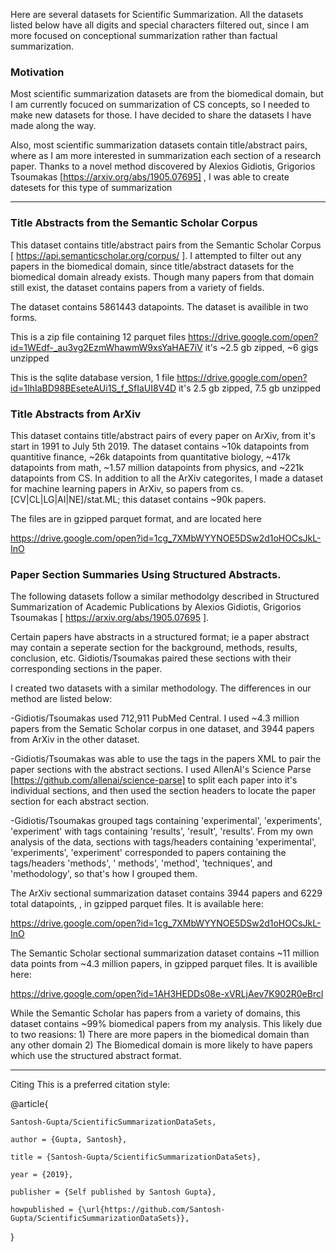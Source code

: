 Here are several datasets for Scientific Summarization. All the datasets listed below have all digits and special characters filtered out, since I am more 
focused on conceptional summarization rather than factual summarization. 

### Motivation

Most scientific summarization datasets are from the biomedical domain, but I am currently focuced on summarization of CS concepts, so I needed to make new
datasets for those. I have decided to share the datasets I have made along the way. 

Also, most scientific summarization datasets contain title/abstract pairs, where as I am more interested in summarization each section of a research paper. 
Thanks to a novel method discovered by Alexios Gidiotis, Grigorios Tsoumakas [https://arxiv.org/abs/1905.07695] , I was able to create datesets for this type of summarization 

------

### Title Abstracts from the Semantic Scholar Corpus

This dataset contains title/abstract pairs from the Semantic Scholar Corpus [  https://api.semanticscholar.org/corpus/ ]. I attempted to filter out any papers 
in the biomedical domain, since title/abstract datasets for the biomedical domain already exists. Though many papers from that domain still exist, the dataset 
contains papers from a variety of fields. 

The dataset contains 5861443 datapoints. The dataset is availible in two forms. 

This is a zip file containing 12 parquet files
https://drive.google.com/open?id=1WEdf-_au3vg2EzmWhawmW9xsYaHAE7iV
it's ~2.5 gb zipped, ~6 gigs unzipped

This is the sqlite database version, 1 file
https://drive.google.com/open?id=1IhIaBD98BEseteAUi1S_f_SfIaUI8V4D
it's 2.5 gb zipped, 7.5 gb unzipped

### Title Abstracts from ArXiv

This dataset contains title/abstract pairs of every paper on ArXiv, from it's start in 1991 to July 5th 2019. The dataset contains ~10k datapoints from 
quantitive finance, ~26k datapoints from quantitative biology, ~417k datapoints from math, ~1.57 million datapoints from physics, and ~221k datapoints from CS. 
In addition to all the ArXiv categorites, I made a dataset for machine learning papers in ArXiv, so papers from cs.[CV|CL|LG|AI|NE]/stat.ML; this dataset 
contains ~90k papers.

The files are in gzipped parquet format, and are located here

https://drive.google.com/open?id=1cg_7XMbWYYNOE5DSw2d1oHOCsJkL-InO

### Paper Section Summaries Using Structured Abstracts. 

The following datasets follow a similar methodolgy described in Structured Summarization of Academic Publications by Alexios Gidiotis, Grigorios Tsoumakas 
[ https://arxiv.org/abs/1905.07695 ].

Certain papers have abstracts in a structured format; ie a paper abstract may contain a seperate section for the background, methods, results, conclusion, etc. 
Gidiotis/Tsoumakas paired these sections with their corresponding sections in the paper. 

I created two datasets with a similar methodology. The differences in our method are listed below:

-Gidiotis/Tsoumakas used 712,911 PubMed Central. I used ~4.3 million papers from the Sematic Scholar corpus in one dataset, and 3944 papers from 
ArXiv in the other dataset. 

-Gidiotis/Tsoumakas was able to use the tags in the papers XML to pair the paper sections with the abstract sections. I used AllenAI's Science Parse 
[https://github.com/allenai/science-parse] to split each paper into it's individual sections, and then used the section headers to locate the paper section for 
each abstract section. 

-Gidiotis/Tsoumakas grouped tags containing 'experimental', 'experiments', 'experiment' with tags containing 'results', 'result', 'results'. From my own analysis
of the data, sections with tags/headers containing 'experimental', 'experiments', 'experiment' corresponded to papers containing the tags/headers 
'methods', ' methods', 'method', 'techniques', and 'methodology', so that's how I grouped them. 

The ArXiv sectional summarization dataset contains 3944 papers and 6229 total datapoints, , in gzipped parquet files. It is available here: 

https://drive.google.com/open?id=1cg_7XMbWYYNOE5DSw2d1oHOCsJkL-InO

The Semantic Scholar sectional summarization dataset contains ~11 million data points from ~4.3 million papers, in gzipped parquet files. It is availible here:

https://drive.google.com/open?id=1AH3HEDDs08e-xVRLjAev7K902R0eBrcl

While the Semantic Scholar has papers from a variety of domains, this dataset contains ~99% biomedical papers from my analysis. This likely due to 
two reasions: 1) There are more papers in the biomedical domain than any other domain 2) The Biomedical domain is more likely to have papers which use
the structured abstract format. 

------

Citing
This is a preferred citation style:

@article{

    Santosh-Gupta/ScientificSummarizationDataSets,

    author = {Gupta, Santosh},
    
    title = {Santosh-Gupta/ScientificSummarizationDataSets},
    
    year = {2019},
    
    publisher = {Self published by Santosh Gupta},
    
    howpublished = {\url{https://github.com/Santosh-Gupta/ScientificSummarizationDataSets}},
    
}


